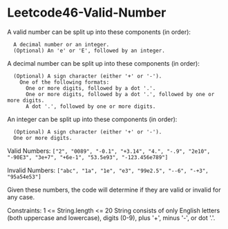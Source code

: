 # Leetcode46-Valid-Number

A valid number can be split up into these components (in order):
```
  A decimal number or an integer.
  (Optional) An 'e' or 'E', followed by an integer.
```
A decimal number can be split up into these components (in order):
```
  (Optional) A sign character (either '+' or '-').
    One of the following formats:
      One or more digits, followed by a dot '.'.
      One or more digits, followed by a dot '.', followed by one or more digits.
      A dot '.', followed by one or more digits.
```

An integer can be split up into these components (in order):
```
  (Optional) A sign character (either '+' or '-').
  One or more digits.
```

Valid Numbers: 
`["2", "0089", "-0.1", "+3.14", "4.", "-.9", "2e10", "-90E3", "3e+7", "+6e-1", "53.5e93", "-123.456e789"]`

Invalid Numbers: 
`["abc", "1a", "1e", "e3", "99e2.5", "--6", "-+3", "95a54e53"]`

Given these numbers, the code will determine if they are valid or invalid for any case.

Constraints:
  1 <= String.length <= 20
  String consists of only English letters (both uppercase and lowercase), digits (0-9), plus '+', minus '-', or dot '.'.

